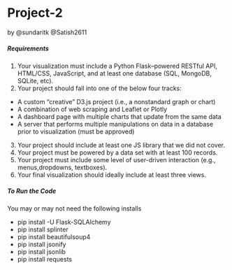 # Project-2
by @sundaritk
@Satish2611
##### Requirements
1. Your visualization must include a Python Flask–powered RESTful API, HTML/CSS, JavaScript, and at least one database (SQL, MongoDB, SQLite, etc). 
2. Your project should fall into one of the below four tracks: 
  - A custom “creative” D3.js project (i.e., a nonstandard graph or chart)
  - A combination of web scraping and Leaflet or Plotly
  - A dashboard page with multiple charts that update from the same data
  - A server that performs multiple manipulations on data in a database prior to visualization (must be approved)
3. Your project should include at least one JS library that we did not cover. 
4. Your project must be powered by a data set with at least 100 records. 
5. Your project must include some level of user-driven interaction (e.g., menus,dropdowns, textboxes). 
6. Your final visualization should ideally include at least three views.


##### To Run the Code

You may or may not need the following installs

- pip install -U Flask-SQLAlchemy
- pip install splinter
- pip install beautifulsoup4
- pip install jsonify
- pip install jsonlib
- pip install requests
